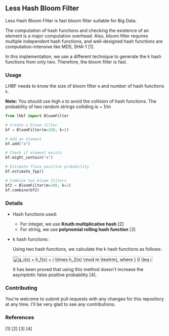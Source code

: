 ## Less Hash Bloom Filter

Less Hash Bloom Filter is fast bloom filter suitable for Big Data. 

The computation of hash functions and checking the existence of an element is a major computation overhead. 
Also, bloom filter requires multiple independent hash functions, and well-designed hash functions are computation-intensive like MD5, SHA-1 [1].  

In this implementation, we use a different technique to generate the k hash functions from only two. Therefore, the bloom filter is fast.

### Usage

LHBF needs to know the size of bloom filter `m` and number of hash functions `k`.

**Note:** You should use high `m` to avoid the collision of hash functions. The probability of two random strings colliding is ~ 1/m



```python
from lhbf import BloomFilter

# Create a bloom filter 
bf = BloomFilter(m=200, k=2)

# Add an element
bf.add("a")

# Check if element exists
bf.might_contain("a")

# Estimate flase positive probability 
bf.estimate_fpp()

# Combine two bloom filters
bf2 = BloomFilter(m=200, k=2)
bf.combine(bf2)

```

### Details

+ Hash functions used: 
    + For integer, we use **Knuth multiplicative hash** [2]
    + For string, we use **polynomial rolling hash function** [3]

+ k hash functions:  

    Using two hash functions, we calculate the k hash functions as follows: 
     
    <img src="http://www.sciweavers.org/tex2img.php?eq=g_i%28x%29%20%3D%20h_1%28x%29%20%2B%20i%20%5Ctimes%20h_2%28x%29%20%5Cmod%20m%20%5Ctextrm%7B%2C%20where%20%7D%200%20%20%20%5Cleq%20%20i%20%20%20%5Cleq%20%20k-1&bc=White&fc=Black&im=jpg&fs=12&ff=arev&edit=0" align="center" border="0" alt="g_i(x) = h_1(x) + i \times h_2(x) \mod m \textrm{, where } 0   \leq  i   \leq  k-1" width="442" height="19" />
    
    It has been proved that using this method doesn't increase the asymptotic false positive probability [4].


### Contributing
You're welcome to submit pull requests with any changes for this repository at any time. I'll be very glad to see any contributions.


### References

[1] []()
[2] []()
[3] []()
[4] []()
